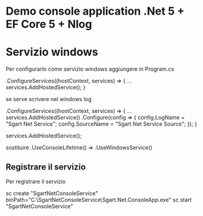 # Demo console application .Net 5 + EF Core 5 + Nlog

# Servizio windows

Per configurarlo come servizio windows aggiungere in Program.cs 

.ConfigureServices((hostContext, services) => {
	...
	services.AddHostedService<SgartWorker>();
}

se serve scrivere nel windows log

.ConfigureServices((hostContext, services) => {
	...
    services.AddHostedService<SgartWorker>()
        .Configure<EventLogSettings>(config =>
        {
            config.LogName = "Sgart Net Service";
            config.SourceName = "Sgart Net Service Source";
        });
}

services.AddHostedService<SgartWorker>();

sostituire .UseConsoleLifetime()
=> .UseWindowsService()

## Registrare il servizio

Per registrare il servizio

sc create "SgartNetConsoleService" binPath="C:\SgartNetConsoleService\Sgart.Net.ConsoleApp.exe" 
sc start "SgartNetConsoleService"